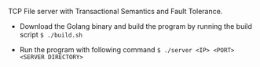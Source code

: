 TCP File server with Transactional Semantics and Fault Tolerance.

* Download the Golang binary and build the program by running the build script
```$ ./build.sh```

* Run the program with following command
```$ ./server <IP> <PORT> <SERVER DIRECTORY>```
